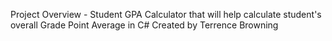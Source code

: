 Project Overview - Student GPA Calculator that will help calculate student's overall Grade Point Average in C# 
Created by Terrence Browning
